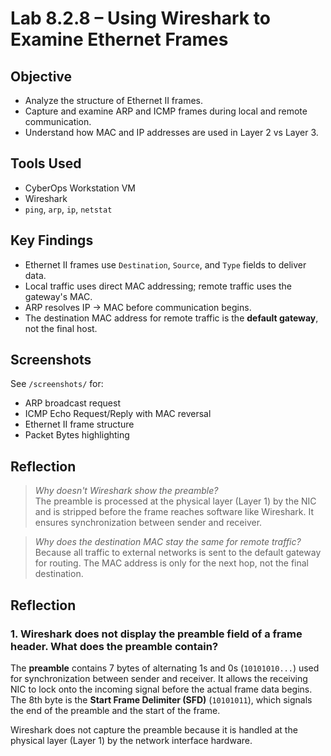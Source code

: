 # Lab 8.2.8 – Using Wireshark to Examine Ethernet Frames

## Objective
- Analyze the structure of Ethernet II frames.
- Capture and examine ARP and ICMP frames during local and remote communication.
- Understand how MAC and IP addresses are used in Layer 2 vs Layer 3.

## Tools Used
- CyberOps Workstation VM
- Wireshark
- `ping`, `arp`, `ip`, `netstat`

## Key Findings
- Ethernet II frames use `Destination`, `Source`, and `Type` fields to deliver data.
- Local traffic uses direct MAC addressing; remote traffic uses the gateway's MAC.
- ARP resolves IP → MAC before communication begins.
- The destination MAC address for remote traffic is the **default gateway**, not the final host.

## Screenshots
See `/screenshots/` for:
- ARP broadcast request
- ICMP Echo Request/Reply with MAC reversal
- Ethernet II frame structure
- Packet Bytes highlighting

## Reflection
> *Why doesn't Wireshark show the preamble?*  
The preamble is processed at the physical layer (Layer 1) by the NIC and is stripped before the frame reaches software like Wireshark. It ensures synchronization between sender and receiver.

> *Why does the destination MAC stay the same for remote traffic?*  
Because all traffic to external networks is sent to the default gateway for routing. The MAC address is only for the next hop, not the final destination.

## Reflection

### 1. Wireshark does not display the preamble field of a frame header. What does the preamble contain?

The **preamble** contains 7 bytes of alternating 1s and 0s (`10101010...`) used for synchronization between sender and receiver. It allows the receiving NIC to lock onto the incoming signal before the actual frame data begins. The 8th byte is the **Start Frame Delimiter (SFD)** (`10101011`), which signals the end of the preamble and the start of the frame.

Wireshark does not capture the preamble because it is handled at the physical layer (Layer 1) by the network interface hardware.
